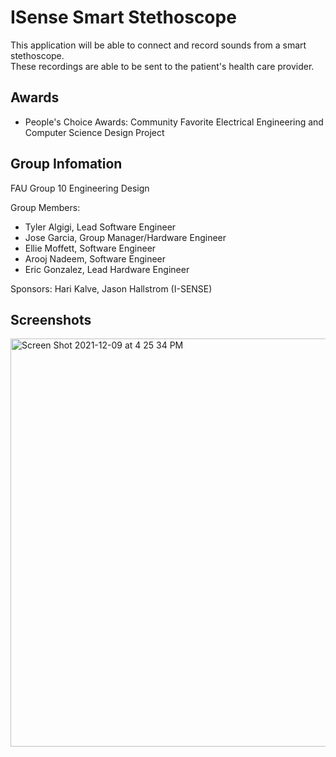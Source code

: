 # ISense Smart Stethoscope

This application will be able to connect and record sounds from a smart stethoscope. <br>
These recordings are able to be sent to the patient's health care provider.

## Awards
- People's Choice Awards: Community Favorite Electrical Engineering and Computer Science Design Project 

## Group Infomation

FAU Group 10 Engineering Design

Group Members: 
- Tyler Algigi, Lead Software Engineer
- Jose Garcia, Group Manager/Hardware Engineer
- Ellie Moffett, Software Engineer
- Arooj Nadeem, Software Engineer
- Eric Gonzalez, Lead Hardware Engineer

Sponsors: Hari Kalve, Jason Hallstrom (I-SENSE)

## Screenshots
<img width="653" alt="Screen Shot 2021-12-09 at 4 25 34 PM" src="https://user-images.githubusercontent.com/44593496/145478171-63fdcdfe-a18e-48a5-9b72-251ff2b79782.png">
